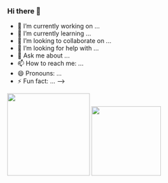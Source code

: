 ### Hi there 👋



- 🔭 I’m currently working on ...
- 🌱 I’m currently learning ...
- 👯 I’m looking to collaborate on ...
- 🤔 I’m looking for help with ...
- 💬 Ask me about ...
- 📫 How to reach me: ...
- 😄 Pronouns: ...
- ⚡ Fun fact: ...
-->

<div> 
  <img height="190em" src="https://github-readme-stats.vercel.app/api/top-langs/?username=anuraghazra&langs_count=8"/>
  <img height="160em" src="https://github-readme-stats.vercel.app/api?username=Mirand8&theme=dark&showicons=true"/>
</div>
